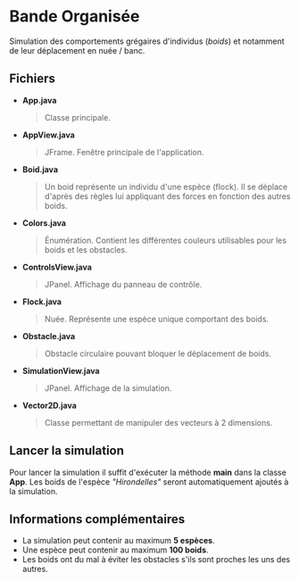 # Bande Organisée

Simulation des comportements grégaires d'individus (*boids*) et notamment de leur déplacement en nuée / banc.

## Fichiers

- **App.java**
	> Classe principale.
- **AppView.java**
	> JFrame. Fenêtre principale de l'application.
- **Boid.java**
	> Un boid représente un individu d'une espèce (flock).
	Il se déplace d'après des règles lui appliquant des forces en fonction des autres boids.
- **Colors.java**
	> Énumération. Contient les différentes couleurs utilisables pour les boids et les obstacles.
- **ControlsView.java**
	> JPanel. Affichage du panneau de contrôle.
- **Flock.java**
	> Nuée. Représente une espèce unique comportant des boids.
- **Obstacle.java**
	> Obstacle circulaire pouvant bloquer le déplacement de boids.
- **SimulationView.java**
	> JPanel. Affichage de la simulation.
- **Vector2D.java**
	> Classe permettant de manipuler des vecteurs à 2 dimensions.

## Lancer la simulation

Pour lancer la simulation il suffit d'exécuter la méthode **main** dans la classe **App**.
Les boids de l'espèce *"Hirondelles"* seront automatiquement ajoutés à la simulation.

## Informations complémentaires

- La simulation peut contenir au maximum **5 espèces**.
- Une espèce peut contenir au maximum **100 boids**.
- Les boids ont du mal à éviter les obstacles s'ils sont proches les uns des autres.